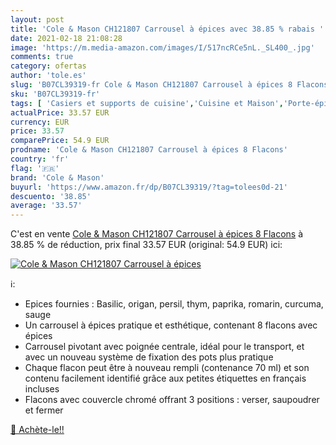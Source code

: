 ```yaml
---
layout: post
title: 'Cole & Mason CH121807 Carrousel à épices avec 38.85 % rabais '
date: 2021-02-18 21:08:28
image: 'https://m.media-amazon.com/images/I/517ncRCe5nL._SL400_.jpg'
comments: true
category: ofertas
author: 'tole.es'
slug: 'B07CL39319-fr Cole & Mason CH121807 Carrousel à épices 8 Flacons'
sku: 'B07CL39319-fr'
tags: [ 'Casiers et supports de cuisine','Cuisine et Maison','Porte-épices','Rangement et organisation','Rangement et organisation de cuisine','cole & mason', ]
actualPrice: 33.57 EUR
currency: EUR
price: 33.57
comparePrice: 54.9 EUR
prodname: 'Cole & Mason CH121807 Carrousel à épices 8 Flacons'
country: 'fr'
flag: '🇫🇷'
brand: 'Cole & Mason'
buyurl: 'https://www.amazon.fr/dp/B07CL39319/?tag=tolees0d-21'
descuento: '38.85'
average: '33.57'
---
```


C'est en vente [Cole & Mason CH121807 Carrousel à épices 8 Flacons](https://www.amazon.fr/dp/B07CL39319/?tag=tolees0d-21)  à  38.85 % de réduction, prix final  33.57 EUR (original: 54.9 EUR) ici:

[![Cole & Mason CH121807 Carrousel à épices](https://m.media-amazon.com/images/I/517ncRCe5nL._SL400_.jpg)](https://www.amazon.fr/dp/B07CL39319/?tag=tolees0d-21)

ℹ️:

- Epices fournies : Basilic, origan, persil, thym, paprika, romarin, curcuma, sauge
- Un carrousel à épices pratique et esthétique, contenant 8 flacons avec épices
- Carrousel pivotant avec poignée centrale, idéal pour le transport, et avec un nouveau système de fixation des pots plus pratique
- Chaque flacon peut être à nouveau rempli (contenance 70 ml) et son contenu facilement identifié grâce aux petites étiquettes en français incluses
- Flacons avec couvercle chromé offrant 3 positions : verser, saupoudrer et fermer

[🛒 Achète-le!!](https://www.amazon.fr/dp/B07CL39319/?tag=tolees0d-21)
